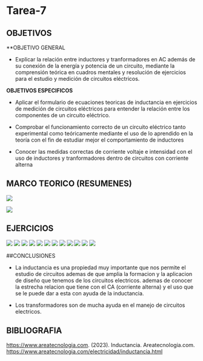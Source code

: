 # Tarea-7

## OBJETIVOS

**OBJETIVO GENERAL 
- Explicar la relación entre inductores y tranformadores en AC además de su conexión de la energía y potencia de un circuito, mediante la comprensión teórica en cuadros mentales y resolución de ejercicios para el estudio y medición de circuitos eléctricos.

**OBJETIVOS ESPECIFICOS**

- Aplicar el formulario de ecuaciones teoricas de inductancia en ejercicios de medición de circuitos eléctricos para entender la relación entre los componentes de un circuito eléctrico.

- Comprobar el funcionamiento correcto de un circuito eléctrico tanto experimental como teóricamente mediante el uso de lo aprendido en la teoría con el fin de estudiar mejor el comportamiento de inductores

- Conocer las medidas correctas de corriente voltaje e intensidad con el uso de inductores y tranformadores dentro de circuitos con corriente alterna

## MARCO TEORICO (RESUMENES)

![](https://github.com/melaniegutierrez/INFORME-TAREA-7/blob/main/1.png)

![](https://github.com/melaniegutierrez/INFORME-TAREA-7/blob/main/2.png)

## EJERCICIOS 

![](https://github.com/melaniegutierrez/CAP-TAR-7/blob/main/e1.png)
![](https://github.com/melaniegutierrez/CAP-TAR-7/blob/main/e2.png)
![](https://github.com/melaniegutierrez/CAP-TAR-7/blob/main/e3.png)
![](https://github.com/melaniegutierrez/CAP-TAR-7/blob/main/e4.png)
![](https://github.com/melaniegutierrez/CAP-TAR-7/blob/main/e5.png)
![](https://github.com/melaniegutierrez/CAP-TAR-7/blob/main/e6.png)
![](https://github.com/melaniegutierrez/CAP-TAR-7/blob/main/e7.png)
![](https://github.com/melaniegutierrez/CAP-TAR-7/blob/main/e8.png)
![](https://github.com/melaniegutierrez/CAP-TAR-7/blob/main/e9.png)
![](https://github.com/melaniegutierrez/CAP-TAR-7/blob/main/e10.png)
![](https://github.com/melaniegutierrez/CAP-TAR-7/blob/main/e11.png)
![](https://github.com/melaniegutierrez/CAP-TAR-7/blob/main/e12.png)


##CONCLUSIONES

- La inductancia es una propiedad muy importante que nos permite el estudio de circuitos ademas de que amplia la formacion y la aplicacion de diseño que tenemos de los circuitos electricos. ademas de conocer la estrecha relacion que tiene con el CA (corriente alterna) y el uso que se le puede dar a esta con ayuda de la inductancia.

- Los transformadores son de mucha ayuda en el manejo de circuitos electricos.

## BIBLIOGRAFIA

https://www.areatecnologia.com. (2023). Inductancia. Areatecnologia.com. https://www.areatecnologia.com/electricidad/inductancia.html

‌

